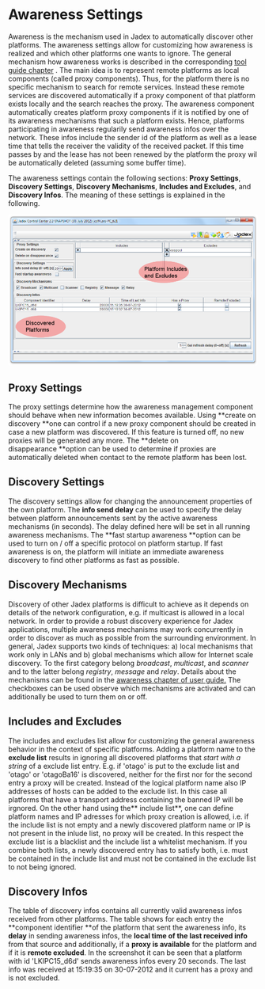 # Awareness Settings

Awareness is the mechanism used in Jadex to automatically discover other platforms. The awareness settings allow for customizing how awareness is realized and which other platforms one wants to ignore. The general mechanism how awareness works is described in the corresponding [tool guide chapter](../guides/ac/07%20Platform%20Awareness.md) . The main idea is to represent remote platforms as local components (called proxy components). Thus, for the platform there is no specific mechanism to search for remote services. Instead these remote services are discovered automatically if a proxy component of that platform exists locally and the search reaches the proxy. The awareness component automatically creates platform proxy components if it is notified by one of its awareness mechanisms that such a platform exists. Hence, platforms participating in awareness regularily send awareness infos over the network. These infos include the sender id of the platform as well as a lease time that tells the receiver the validity of the received packet. If this time passes by and the lease has not been renewed by the platform the proxy wil be automatically deleted (assuming some buffer time).

The awareness settings contain the following sections: **Proxy Settings**, **Discovery Settings**, **Discovery Mechanisms**, **Includes and Excludes**, and **Discovery Infos**. The meaning of these settings is explained in the following.

![](awareness.png)

Proxy Settings
---------------------------

The proxy settings determine how the awareness management component should behave when new information becomes available. Using **create on discovery **one can control if a new proxy component should be created in case a new platform was discovered. If this feature is turned off, no new proxies will be generated any more. The **delete on disappearance **option can be used to determine if proxies are automatically deleted when contact to the remote platform has been lost.

Discovery Settings
-------------------------------

The discovery settings allow for changing the announcement properties of the own platform. The **info send delay** can be used to specify the delay between platform announcements sent by the active awareness mechanisms (in seconds). The delay defined here will be set in all running awareness mechanisms. The **fast startup awareness **option can be used to turn on / off a specific protocol on platform startup. If fast awareness is on, the platform will initiate an immediate awareness discovery to find other platforms as fast as possible.

Discovery Mechanisms
---------------------------------

Discovery of other Jadex platforms is difficult to achieve as it depends on details of the network configuration, e.g. if multicast is allowed in a local network. In order to provide a robust discovery experience for Jadex applications, multiple awareness mechanisms may work concurrently in order to discover as much as possible from the surrounding environment. In general, Jadex supports two kinds of techniques: a) local mechanisms that work only in LANs and b) global mechanisms which allow for Internet scale discovery. To the first category belong *broadcast*, *multicast*, and *scanner* and to the latter belong *registry*, *message* and *relay*. Details about the mechanisms can be found in the [awareness chapter of user guide.](../guides/ac/07%20Platform%20Awareness.md) The checkboxes can be used observe which mechanisms are activated and can additionally be used to turn them on or off.

Includes and Excludes
----------------------------------

The includes and excludes list allow for customizing the general awareness behavior in the context of specific platforms. Adding a platform name to the **exclude list** results in ignoring all discovered platforms that *start with a string* of a exclude list entry. E.g. if 'otago' is put to the exclude list and 'otago' or 'otagoBa16' is discovered, neither for the first nor for the second entry a proxy will be created. Instead of the logical platform name also IP addresses of hosts can be added to the exclude list. In this case all platforms that have a transport address containing the banned IP will be irgnored. On the other hand using the** include list**, one can define platform names and IP adresses for which proxy creation is allowed, i.e. if the include list is not empty and a newly discovered platform name or IP is not present in the inlude list, no proxy will be created. In this respect the exclude list is a blacklist and the include list a whitelist mechanism. If you combine both lists, a newly discovered entry has to satisfy both, i.e. must be contained in the include list and must not be contained in the exclude list to not being ignored.

Discovery Infos
----------------------------

The table of discovery infos contains all currently valid awareness infos received from other platforms. The table shows for each entry the **component identifier **of the platform that sent the awareness info, its **delay** in sending awareness infos, the **local time of the last received info** from that source and additionally, if a **proxy is available** for the platform and if it is **remote excluded**. In the screenshot it can be seen that a platform with id 'LKIPC15\_d6d' sends awareness infos every 20 seconds. The last info was received at 15:19:35 on 30-07-2012 and it current has a proxy and is not excluded.
